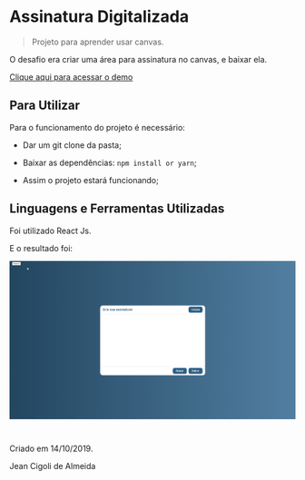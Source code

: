 # Assinatura Digitalizada

> Projeto para aprender usar canvas.

O desafio era criar uma área para assinatura no canvas, e baixar ela.

[Clique aqui para acessar o demo](https://signatureteste.netlify.app)

## Para Utilizar

Para o funcionamento do projeto é necessário:

* Dar um git clone da pasta;

* Baixar as dependências: `npm install or yarn`;

* Assim o projeto estará funcionando;

## Linguagens e Ferramentas Utilizadas

Foi utilizado React Js.

E o resultado foi:

![](/gif/assinatura.gif)

# 

Criado em 14/10/2019.

Jean Cigoli de Almeida